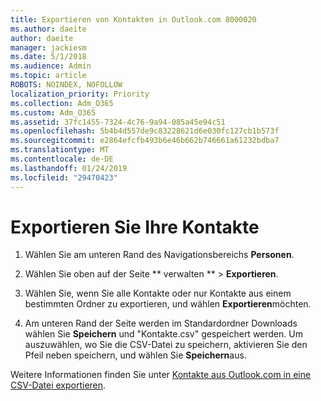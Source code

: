 ```yaml
---
title: Exportieren von Kontakten in Outlook.com 8000020
ms.author: daeite
author: daeite
manager: jackiesm
ms.date: 5/1/2018
ms.audience: Admin
ms.topic: article
ROBOTS: NOINDEX, NOFOLLOW
localization_priority: Priority
ms.collection: Adm_O365
ms.custom: Adm_O365
ms.assetid: 37fc1455-7324-4c76-9a94-085a45e94c51
ms.openlocfilehash: 5b4b4d557de9c83228621d6e030fc127cb1b573f
ms.sourcegitcommit: e2864efcfb493b6e46b662b746661a61232bdba7
ms.translationtype: MT
ms.contentlocale: de-DE
ms.lasthandoff: 01/24/2019
ms.locfileid: "29470423"
---
```

# <a name="export-your-contacts"></a>Exportieren Sie Ihre Kontakte

1. Wählen Sie am unteren Rand des Navigationsbereichs **Personen**.
    
2. Wählen Sie oben auf der Seite ** verwalten ** \> **Exportieren**.
    
3. Wählen Sie, wenn Sie alle Kontakte oder nur Kontakte aus einem bestimmten Ordner zu exportieren, und wählen **Exportieren**möchten. 
    
4. Am unteren Rand der Seite werden im Standardordner Downloads wählen Sie **Speichern** und "Kontakte.csv" gespeichert werden. Um auszuwählen, wo Sie die CSV-Datei zu speichern, aktivieren Sie den Pfeil neben speichern, und wählen Sie **Speichern**aus. 
    
Weitere Informationen finden Sie unter [Kontakte aus Outlook.com in eine CSV-Datei exportieren](https://go.microsoft.com/fwlink/p/?linkid=873137).
  

